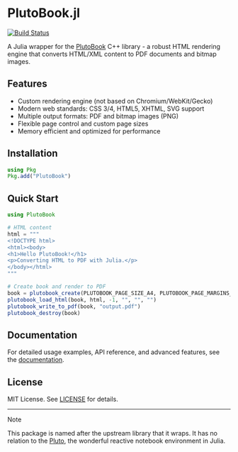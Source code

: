 # PlutoBook.jl

[![Build Status](https://github.com/aviks/PlutoBook.jl/actions/workflows/CI.yml/badge.svg?branch=main)](https://github.com/aviks/PlutoBook.jl/actions/workflows/CI.yml?query=branch%3Amain)

A Julia wrapper for the [PlutoBook](https://github.com/plutoprint/plutobook) C++ library - a robust HTML rendering engine that converts HTML/XML content to PDF documents and bitmap images.

## Features

- Custom rendering engine (not based on Chromium/WebKit/Gecko)
- Modern web standards: CSS 3/4, HTML5, XHTML, SVG support
- Multiple output formats: PDF and bitmap images (PNG)
- Flexible page control and custom page sizes
- Memory efficient and optimized for performance

## Installation

```julia
using Pkg
Pkg.add("PlutoBook")
```

## Quick Start

```julia
using PlutoBook

# HTML content
html = """
<!DOCTYPE html>
<html><body>
<h1>Hello PlutoBook!</h1>
<p>Converting HTML to PDF with Julia.</p>
</body></html>
"""

# Create book and render to PDF
book = plutobook_create(PLUTOBOOK_PAGE_SIZE_A4, PLUTOBOOK_PAGE_MARGINS_NORMAL, PLUTOBOOK_MEDIA_TYPE_PRINT)
plutobook_load_html(book, html, -1, "", "", "")
plutobook_write_to_pdf(book, "output.pdf")
plutobook_destroy(book)
```

## Documentation

For detailed usage examples, API reference, and advanced features, see the [documentation](https://aviks.github.io/PlutoBook.jl/).

## License

MIT License. See [LICENSE](LICENSE) for details.

---

>[!NOTE]  
>This package is named after the upstream library that it wraps. It has no relation to the [Pluto](https://plutojl.org/), the wonderful reactive notebook environment in Julia. 
